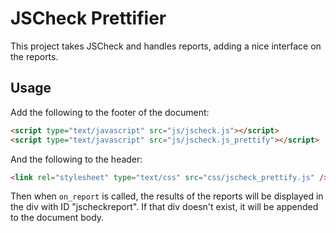# JSCheck Prettifier

This project takes JSCheck and handles reports, adding a nice interface on the reports.

## Usage

Add the following to the footer of the document:

```html
<script type="text/javascript" src="js/jscheck.js"></script>
<script type="text/javascript" src="js/jscheck.js_prettify"></script>
```

And the following to the header:

```html
<link rel="stylesheet" type="text/css" src="css/jscheck_prettify.js" />
```

Then when `on_report` is called, the results of the reports will be displayed in the div with ID "jscheckreport". If that div doesn't exist, it will be appended to the document body.
